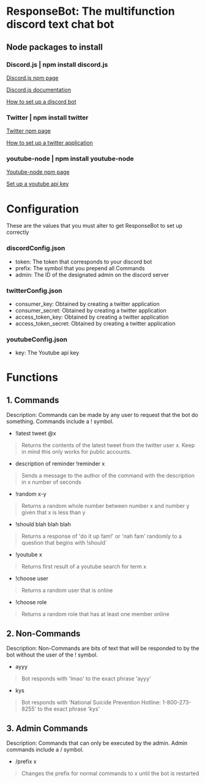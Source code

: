 # ResponseBot: The multifunction discord text chat bot

## Node packages to install
### Discord.js | npm install discord.js

[Discord.js npm page](https://www.npmjs.com/package/discord.js)

[Discord.js documentation](https://discord.js.org/#/docs/main/stable/general/welcome)

[How to set up a discord bot](https://github.com/reactiflux/discord-irc/wiki/Creating-a-discord-bot-&-getting-a-token )

### Twitter | npm install twitter

[Twitter npm page](https://www.npmjs.com/package/twitter)

[How to set up a twitter application](http://techknights.org/workshops/nodejs-twitterbot/)

### youtube-node | npm install youtube-node

[Youtube-node npm page](https://www.npmjs.com/package/youtube-node)

[Set up a youtube api key](https://console.developers.google.com/apis/dashboard)

# Configuration
These are the values that you must alter to get ResponseBot to set up correctly


### discordConfig.json
- token: The token that corresponds to your discord bot
- prefix: The symbol that you prepend all Commands
- admin: The ID of the designated admin on the discord server

### twitterConfig.json
- consumer_key: Obtained by creating a twitter application
- consumer_secret: Obtained by creating a twitter application
- access_token_key: Obtained by creating a twitter application
- access_token_secret: Obtained by creating a twitter application

### youtubeConfig.json
- key: The Youtube api key


# Functions

## 1. Commands
Description: Commands can be made by any user to request that the bot do something. Commands include a ! symbol.
- !latest tweet @x
> Returns the contents of the latest tweet from the twitter user x. Keep in mind this only works for public accounts.

- description of reminder !reminder x
> Sends a message to the author of the command with the description in x number of seconds

- !random x-y
> Returns a random whole number between number x and number y given that x is less than y

- !should blah blah blah
> Returns a response of 'do it up fam!' or 'nah fam' randomly to a question that begins with !should`

- !youtube x
> Returns first result of a youtube search for term x

- !choose user
> Returns a random user that is online

- !choose role
> Returns a random role that has at least one member online

## 2. Non-Commands
Description: Non-Commands are bits of text that will be responded to by the bot without the user of the ! symbol.
- ayyy
> Bot responds with 'lmao' to the exact phrase 'ayyy'

- kys
> Bot responds with 'National Suicide Prevention Hotline: 1-800-273-8255' to the exact phrase 'kys'

## 3. Admin Commands
Description: Commands that can only be executed by the admin. Admin commands include a / symbol.
- /prefix x
> Changes the prefix for normal commands to x until the bot is restarted
